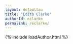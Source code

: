 ```yaml
---
layout: defaultau
title: "Edith Clarke"
authorId: eclarke
permalink: /eclarke/
---
```

{% include loadAuthor.html %}
<script>
    $(document).ready(function(){
        showAuthorBio('{{ page.authorId }}');
   });
</script>
